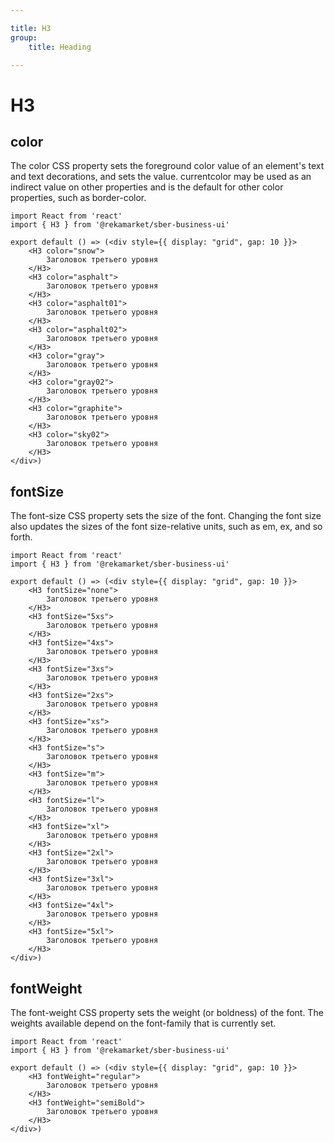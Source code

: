 ```yaml
---

title: H3
group:
	title: Heading

---
```


# H3

## color
The color CSS property sets the foreground color value of an element's text and text decorations, and sets the <currentcolor> value. currentcolor may be used as an indirect value on other properties and is the default for other color properties, such as border-color.

```tsx
import React from 'react'
import { H3 } from '@rekamarket/sber-business-ui'

export default () => (<div style={{ display: "grid", gap: 10 }}>
	<H3 color="snow">
		Заголовок третьего уровня
	</H3>
	<H3 color="asphalt">
		Заголовок третьего уровня
	</H3>
	<H3 color="asphalt01">
		Заголовок третьего уровня
	</H3>
	<H3 color="asphalt02">
		Заголовок третьего уровня
	</H3>
	<H3 color="gray">
		Заголовок третьего уровня
	</H3>
	<H3 color="gray02">
		Заголовок третьего уровня
	</H3>
	<H3 color="graphite">
		Заголовок третьего уровня
	</H3>
	<H3 color="sky02">
		Заголовок третьего уровня
	</H3>
</div>)
```

## fontSize
The font-size CSS property sets the size of the font. Changing the font size also updates the sizes of the font size-relative <length> units, such as em, ex, and so forth.

```tsx
import React from 'react'
import { H3 } from '@rekamarket/sber-business-ui'

export default () => (<div style={{ display: "grid", gap: 10 }}>
	<H3 fontSize="none">
		Заголовок третьего уровня
	</H3>
	<H3 fontSize="5xs">
		Заголовок третьего уровня
	</H3>
	<H3 fontSize="4xs">
		Заголовок третьего уровня
	</H3>
	<H3 fontSize="3xs">
		Заголовок третьего уровня
	</H3>
	<H3 fontSize="2xs">
		Заголовок третьего уровня
	</H3>
	<H3 fontSize="xs">
		Заголовок третьего уровня
	</H3>
	<H3 fontSize="s">
		Заголовок третьего уровня
	</H3>
	<H3 fontSize="m">
		Заголовок третьего уровня
	</H3>
	<H3 fontSize="l">
		Заголовок третьего уровня
	</H3>
	<H3 fontSize="xl">
		Заголовок третьего уровня
	</H3>
	<H3 fontSize="2xl">
		Заголовок третьего уровня
	</H3>
	<H3 fontSize="3xl">
		Заголовок третьего уровня
	</H3>
	<H3 fontSize="4xl">
		Заголовок третьего уровня
	</H3>
	<H3 fontSize="5xl">
		Заголовок третьего уровня
	</H3>
</div>)
```

## fontWeight
The font-weight CSS property sets the weight (or boldness) of the font. The weights available depend on the font-family that is currently set.

```tsx
import React from 'react'
import { H3 } from '@rekamarket/sber-business-ui'

export default () => (<div style={{ display: "grid", gap: 10 }}>
	<H3 fontWeight="regular">
		Заголовок третьего уровня
	</H3>
	<H3 fontWeight="semiBold">
		Заголовок третьего уровня
	</H3>
</div>)
```
